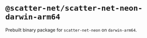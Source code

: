 # `@scatter-net/scatter-net-neon-darwin-arm64`

Prebuilt binary package for `scatter-net-neon` on `darwin-arm64`.
